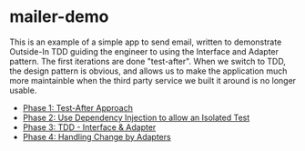 # mailer-demo
This is an example of a simple app to send email, written to demonstrate Outside-In TDD guiding the engineer to using the Interface and Adapter pattern. The first iterations are done "test-after". When we switch to TDD, the design pattern is obvious, and allows us to make the application much more maintainble when the third party service we built it around is no longer usable.

* [Phase 1: Test-After Approach](docs/phase-1.md)
* [Phase 2: Use Dependency Injection to allow an Isolated Test](docs/phase-2.md)
* [Phase 3: TDD - Interface & Adapter](docs/phase-3.md)
* [Phase 4: Handling Change by Adapters](docs/phase-4.md)
